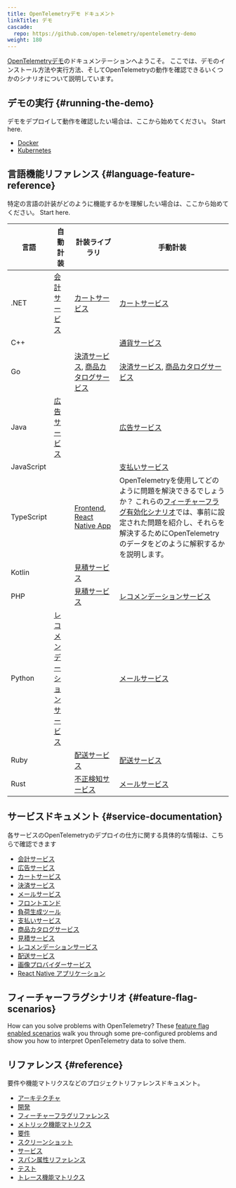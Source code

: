 ```yaml
---
title: OpenTelemetryデモ ドキュメント
linkTitle: デモ
cascade:
  repo: https://github.com/open-telemetry/opentelemetry-demo
weight: 180
---
```


[OpenTelemetryデモ](/ecosystem/demo/)のドキュメンテーションへようこそ。
ここでは、デモのインストール方法や実行方法、そしてOpenTelemetryの動作を確認できるいくつかのシナリオについて説明しています。

## デモの実行 {#running-the-demo}

デモをデプロイして動作を確認したい場合は、ここから始めてください。 Start here.

- [Docker](docker-deployment/)
- [Kubernetes](kubernetes-deployment/)

## 言語機能リファレンス {#language-feature-reference}

特定の言語の計装がどのように機能するかを理解したい場合は、ここから始めてください。 Start
here.

| 言語                   | 自動計装                                      | 計装ライブラリ                                                                        | 手動計装                                                                                                                                             |
| -------------------- | ----------------------------------------- | ------------------------------------------------------------------------------ | ------------------------------------------------------------------------------------------------------------------------------------------------ |
| .NET | [会計サービス](services/accounting/)            | [カートサービス](services/cart/)                                                      | [カートサービス](services/cart/)                                                                                                                        |
| C++                  |                                           |                                                                                | [通貨サービス](services/currency/)                                                                                                                     |
| Go                   |                                           | [決済サービス](services/checkout/), [商品カタログサービス](services/product-catalog/)          | [決済サービス](services/checkout/), [商品カタログサービス](services/product-catalog/)                                                                            |
| Java                 | [広告サービス](services/ad/)                    |                                                                                | [広告サービス](services/ad/)                                                                                                                           |
| JavaScript           |                                           |                                                                                | [支払いサービス](services/payment/)                                                                                                                     |
| TypeScript           |                                           | [Frontend](services/frontend/), [React Native App](services/react-native-app/) | OpenTelemetryを使用してどのように問題を解決できるでしょうか？&#xA;これらの[フィーチャーフラグ有効化シナリオ](feature-flags/)では、事前に設定された問題を紹介し、それらを解決するためにOpenTelemetryのデータをどのように解釈するかを説明します。 |
| Kotlin               |                                           | [見積サービス](services/quote/)                                                      |                                                                                                                                                  |
| PHP                  |                                           | [見積サービス](services/quote/)                                                      | [レコメンデーションサービス](services/recommendation/)                                                                                                        |
| Python               | [レコメンデーションサービス](services/recommendation/) |                                                                                | [メールサービス](services/email/)                                                                                                                       |
| Ruby                 |                                           | [配送サービス](services/shipping/)                                                   | [配送サービス](services/shipping/)                                                                                                                     |
| Rust                 |                                           | [不正検知サービス](services/fraud-detection/)                                          | [メールサービス](services/email/)                                                                                                                       |

## サービスドキュメント {#service-documentation}

各サービスのOpenTelemetryのデプロイの仕方に関する具体的な情報は、こちらで確認できます

- [会計サービス](services/accounting/)
- [広告サービス](services/ad/)
- [カートサービス](services/cart/)
- [決済サービス](services/checkout/)
- [メールサービス](services/email/)
- [フロントエンド](services/frontend/)
- [負荷生成ツール](services/load-generator/)
- [支払いサービス](services/payment/)
- [商品カタログサービス](services/product-catalog/)
- [見積サービス](services/quote/)
- [レコメンデーションサービス](services/recommendation/)
- [配送サービス](services/shipping/)
- [画像プロバイダーサービス](services/image-provider/?i18n-patch)
- [React Native アプリケーション](services/react-native-app/)

## フィーチャーフラグシナリオ {#feature-flag-scenarios}

How can you solve problems with OpenTelemetry? These
[feature flag enabled scenarios](feature-flags/) walk you through some
pre-configured problems and show you how to interpret OpenTelemetry data to
solve them.

## リファレンス {#reference}

要件や機能マトリクスなどのプロジェクトリファレンスドキュメント。

- [アーキテクチャ](architecture/)
- [開発](development/)
- [フィーチャーフラグリファレンス](feature-flags/)
- [メトリック機能マトリクス](telemetry-features/metric-coverage/)
- [要件](./requirements/)
- [スクリーンショット](screenshots/)
- [サービス](services/)
- [スパン属性リファレンス](telemetry-features/manual-span-attributes/)
- [テスト](tests/)
- [トレース機能マトリクス](telemetry-features/trace-coverage/)
